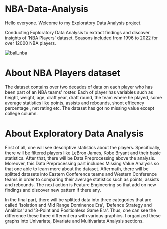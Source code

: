 # NBA-Data-Analysis
Hello everyone. Welcome to my Exploratory Data Analysis project.

Conducting Exploratory Data Analysis to extract findings and discover insights of 'NBA Players' dataset. Seasons included from 1996 to 2022 for over 12000 NBA players.



![ball_nba](https://github.com/user-attachments/assets/c0a15b79-c393-4107-8f22-d1dd88b90741)




# About NBA Players dataset

The dataset contains over two decades of data on each player who has been part of an NBA teams' roster. Each of player has variables such as height, weight, age, draft year, draft round, the team where he played, some average statistics like points, assists and rebounds, shoot efficency percentage , net rating etc. The dataset has got no missing value except college column. 


# About Exploratory Data Analysis

First of all, one will see descriptive statistics about the players. Specifically, there will be filtered players like LeBron James, Kobe Bryant and their basic statistics. After that, there will be Data Preprocessing above the analysis. Moreover, this Data Preprocessing part includes Missing Value Analysis so that one able to learn more about the dataset. Aftermath, there will be splitted datasets into Eastern Conference teams and Western Conference teams in order to comparing their average statistics such as points, assists and rebounds. The next action is Feature Engineering so that add on new findings and discover new pattern if there any. 


In the final part, there will be splitted data into three categories that are called 'Isolation and Mid Range Dominence Era', 'Defence Strategy and Analitics' and '3-Point and Positionless Game Era'. Thus, one can see the difference these three different era with various graphics. I organized these graphs into Univariate, Bivariate and Multivariate Analysis sections.










